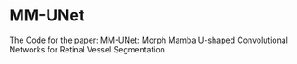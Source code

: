 # MM-UNet
The Code for the paper: MM-UNet: Morph Mamba U-shaped Convolutional Networks for Retinal Vessel Segmentation
